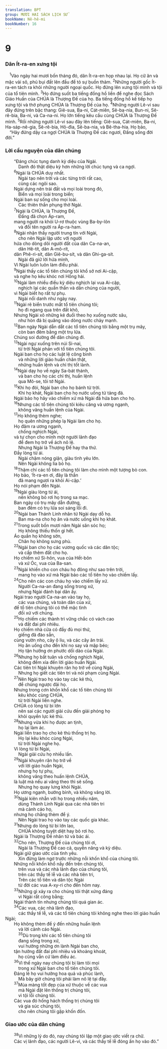 ```yaml
---
translation: BPT
group: MƯƠI HAI SÁCH LỊCH SỬ
bookName: Nê-hê-mi 
bookNumber: 16
---
```


<div class="title"><h1>9</h1><h3>Dân Ít-ra-en xưng tội</h3></div>
<span class="verse ne_9_1"> <sup>1</sup>Vào ngày hai mươi bốn tháng đó, dân Ít-ra-en họp nhau lại. Họ cữ ăn và mặc vải sô, phủ bụi đất lên đầu để tỏ sự buồn thảm.</span>
<span class="verse ne_9_2"><sup>2</sup>Những người gốc Ít-ra-en tách ra khỏi những người ngoại quốc. Họ đứng lên xưng tội mình và tội của tổ tiên mình.</span>
<span class="verse ne_9_3"><sup>3</sup>Họ đứng suốt ba tiếng đồng hồ liền để nghe đọc Sách Giáo Huấn của CHÚA là Thượng Đế của họ. Ba tiếng đồng hồ kế tiếp họ xưng tội và thờ phụng CHÚA là Thượng Đế của họ.</span>
<span class="verse ne_9_4"><sup>4</sup>Những người Lê-vi sau đây đứng trên bậc thang: Giê-sua, Ba-ni, Cát-miên, Sê-ba-nia, Bun-ni, Sê-rê-bia, Ba-ni, và Ca-na-ni. Họ lớn tiếng kêu cầu cùng CHÚA là Thượng Đế mình.</span>
<span class="verse ne_9_5"><sup>5</sup>Rồi những người Lê-vi sau đây lên tiếng: Giê-sua, Cát-miên, Ba-ni, Ha-sáp-nê-gia, Sê-rê-bia, Hô-đia, Sê-ba-nia, và Bê-tha-hia. Họ bảo,<br/> “Hãy đứng dậy ca ngợi CHÚA là Thượng Đế các ngươi, Đấng sống đời đời.”<br/></span>
<div class="title"><h3>Lời cầu nguyện của dân chúng</h3></div>
<span class="verse ne_9_5">  “Đáng chúc tụng danh kỳ diệu của Ngài.<br/>   Danh đó thật diệu kỳ hơn những lời chúc tụng và ca ngợi.<br/></span>
<span class="verse ne_9_6">  <sup>6</sup>Ngài là CHÚA duy nhất.<br/>   Ngài tạo nên trời và các từng trời rất cao,<br/>   cùng các ngôi sao.<br/>  Ngài dựng nên trái đất và mọi loài trong đó,<br/>   Biển và mọi loài trong biển;<br/>  Ngài ban sự sống cho mọi loài.<br/>   Các thiên thần phụng thờ Ngài.<br/></span>
<span class="verse ne_9_7">  <sup>7</sup>Ngài là CHÚA, là Thượng Đế,<br/>   Đấng đã chọn Áp-ram,<br/>  mang người ra khỏi U-rơ thuộc vùng Ba-by-lôn<br/>   và đổi tên người ra Áp-ra-ham.<br/></span>
<span class="verse ne_9_8">  <sup>8</sup>Ngài nhận thấy người trung tín với Ngài,<br/>   cho nên Ngài lập ước với người<br/>  hứa cho dòng dõi người đất của dân Ca-na-an,<br/>   dân Hê-tít, dân A-mô-rít,<br/>  dân Phê-ri-sít, dân Giê-bu-sít, và dân Ghi-ga-sít.<br/>   Ngài đã giữ lời hứa mình,<br/>  Vì Ngài luôn luôn làm điều phải.<br/></span>
<span class="verse ne_9_9">  <sup>9</sup>Ngài thấy các tổ tiên chúng tôi khổ sở nơi Ai-cập,<br/>  và nghe họ kêu khóc nơi Hồng hải.<br/></span>
<span class="verse ne_9_10">  <sup>10</sup>Ngài làm nhiều điều kỳ diệu nghịch lại vua Ai-cập,<br/>   nghịch lại các quần thần và dân chúng của người,<br/>  vì Ngài biết họ rất tự phụ.<br/>   Ngài nổi danh như ngày nay.<br/></span>
<span class="verse ne_9_11">  <sup>11</sup>Ngài rẽ biển trước mắt tổ tiên chúng tôi;<br/>   họ đi ngang qua trên đất khô,<br/>  Nhưng Ngài xô những kẻ đuổi theo họ xuống nước sâu,<br/>   như hòn đá bị quăng vào dòng nước chảy mạnh.<br/></span>
<span class="verse ne_9_12">  <sup>12</sup>Ban ngày Ngài dẫn dắt các tổ tiên chúng tôi bằng một trụ mây,<br/>   còn ban đêm bằng một trụ lửa.<br/>  Chúng soi đường để dân chúng đi.<br/></span>
<span class="verse ne_9_13">  <sup>13</sup>Ngài ngự xuống trên núi Si-nai,<br/>   từ trời Ngài phán với tổ tiên chúng tôi.<br/>  Ngài ban cho họ các luật lệ công bình<br/>   và những lời giáo huấn chân thật,<br/>   những huấn lệnh và chỉ thị tốt lành.<br/></span>
<span class="verse ne_9_14">  <sup>14</sup>Ngài dạy họ về ngày Sa-bát thánh,<br/>   và ban cho họ các chỉ thị, huấn lệnh<br/>   qua Mô-se, tôi tớ Ngài.<br/></span>
<span class="verse ne_9_15">  <sup>15</sup>Khi họ đói, Ngài ban cho họ bánh từ trời.<br/>   Khi họ khát, Ngài ban cho họ nước uống từ tảng đá.<br/>  Ngài bảo họ hãy vào chiếm xứ mà Ngài đã hứa ban cho họ.<br/></span>
<span class="verse ne_9_16">  <sup>16</sup>Nhưng các tổ tiên chúng tôi kiêu căng và ương ngạnh,<br/>   không vâng huấn lệnh của Ngài.<br/></span>
<span class="verse ne_9_17">  <sup>17</sup>Họ không thèm nghe;<br/>   họ quên những phép lạ Ngài làm cho họ.<br/>  Họ đâm ra ương ngạnh,<br/>   chống nghịch Ngài,<br/>  và tự chọn cho mình một người lãnh đạo<br/>   để đem họ trở về ách nô lệ.<br/>   Nhưng Ngài là Thượng Đế hay tha thứ.<br/>  Đầy lòng từ ái.<br/>   Ngài chậm nóng giận, giàu tình yêu lớn.<br/>   Nên Ngài không lìa bỏ họ.<br/></span>
<span class="verse ne_9_18">  <sup>18</sup>Thậm chí các tổ tiên chúng tôi làm cho mình một tượng bò con.<br/>  Họ bảo, ‘Ít-ra-en ơi, đây là thần<br/>   đã mang ngươi ra khỏi Ai-cập.’<br/>  Họ nói phạm đến Ngài.<br/></span>
<span class="verse ne_9_19">  <sup>19</sup>Ngài giàu lòng từ ái,<br/>   nên không bỏ rơi họ trong sa mạc.<br/>  Ban ngày có trụ mây dẫn đường,<br/>   ban đêm có trụ lửa soi sáng lối đi.<br/></span>
<span class="verse ne_9_20">  <sup>20</sup>Ngài ban Thánh Linh nhân từ Ngài dạy dỗ họ.<br/>   Ban ma-na cho họ ăn và nước uống khi họ khát.<br/></span>
<span class="verse ne_9_21">  <sup>21</sup>Trong suốt bốn mươi năm Ngài săn sóc họ;<br/>   Họ không thiếu thốn gì hết.<br/>  Áo quần họ không sờn,<br/>   Chân họ không sưng phù.<br/></span>
<span class="verse ne_9_22">  <sup>22</sup>Ngài ban cho họ các vương quốc và các dân tộc;<br/>   và cấp thêm đất cho họ.<br/>  Họ chiếm xứ Si-hôn, vua của Hết-bôn<br/>   và xứ Óc, vua của Ba-san.<br/></span>
<span class="verse ne_9_23">  <sup>23</sup>Ngài khiến cho con cháu họ đông như sao trên trời,<br/>   mang họ vào xứ mà Ngài bảo các tổ tiên họ vào chiếm lấy.<br/></span>
<span class="verse ne_9_24">  <sup>24</sup>Cho nên các con cháu họ vào chiếm lấy xứ.<br/>   Người Ca-na-an đang sống trong xứ,<br/>   nhưng Ngài đánh bại dân ấy.<br/>  Ngài trao người Ca-na-an vào tay họ,<br/>   các vua chúng, và toàn dân của xứ,<br/>  để tổ tiên chúng tôi có thể mặc tình<br/>   đối xử với chúng.<br/></span>
<span class="verse ne_9_25">  <sup>25</sup>Họ chiếm các thành trì vững chắc có vách cao<br/>   và đất đai phì nhiêu.<br/>  Họ chiếm nhà cửa có đầy đủ mọi thứ,<br/>   giếng đã đào sẵn,<br/>  cùng vườn nho, cây ô liu, và các cây ăn trái.<br/>   Họ ăn uống cho đến khi no say và mập béo;<br/>   Họ tận hưởng ơn phước dồi dào của Ngài.<br/></span>
<span class="verse ne_9_26">  <sup>26</sup>Nhưng họ bất tuân và chống nghịch Ngài,<br/>   không đếm xỉa đến lời giáo huấn Ngài.<br/>  Các tiên tri Ngài khuyên răn họ trở về cùng Ngài,<br/>   Nhưng họ giết các tiên tri và nói phạm cùng Ngài.<br/></span>
<span class="verse ne_9_27">  <sup>27</sup>Nên Ngài trao họ vào tay các kẻ thù,<br/>   để chúng ngược đãi họ.<br/>  Nhưng trong cơn khốn khổ các tổ tiên chúng tôi<br/>   kêu khóc cùng CHÚA,<br/>   từ trời Ngài liền nghe.<br/>  CHÚA có lòng từ bi lớn<br/>   nên sai các người giải cứu đến giải phóng họ<br/>   khỏi quyền lực kẻ thù.<br/></span>
<span class="verse ne_9_28">  <sup>28</sup>Nhưng vừa khi họ được an tịnh,<br/>   họ lại làm ác.<br/>  Ngài liền trao họ cho kẻ thù thống trị họ.<br/>   Họ lại kêu khóc cùng Ngài,<br/>   từ trời Ngài nghe họ.<br/>  Vì lòng từ bi Ngài,<br/>   Ngài giải cứu họ nhiều lần.<br/></span>
<span class="verse ne_9_29">  <sup>29</sup>Ngài khuyên răn họ trở về<br/>   với lời giáo huấn Ngài,<br/>   nhưng họ tự phụ,<br/>   không vâng theo huấn lệnh CHÚA,<br/>  là luật mà nếu ai vâng theo thì sẽ sống.<br/>   Nhưng họ quay lưng khỏi Ngài.<br/>  Họ ương ngạnh, bướng bỉnh, và không vâng lời.<br/></span>
<span class="verse ne_9_30">  <sup>30</sup>Ngài kiên nhẫn với họ trong nhiều năm,<br/>   dùng Thánh Linh Ngài qua các nhà tiên tri<br/>   mà cảnh cáo họ,<br/>  nhưng họ chẳng thèm để ý.<br/>   Nên Ngài trao họ vào tay các quốc gia khác.<br/></span>
<span class="verse ne_9_31">  <sup>31</sup>Nhưng do lòng từ bi lớn lao,<br/>   CHÚA không tuyệt diệt hay bỏ rơi họ.<br/>  Ngài là Thượng Đế nhân từ và bác ái.<br/></span>
<span class="verse ne_9_32">  <sup>32</sup>Cho nên, Thượng Đế của chúng tôi ơi,<br/>   Ngài là Thượng Đế cao cả, quyền năng và kỳ diệu.<br/>  Ngài giữ giao ước của tình yêu.<br/>   Xin đừng làm ngơ trước những nỗi khốn khổ của chúng tôi.<br/>  Những nỗi khốn khổ nầy đến trên chúng tôi,<br/>   trên vua và các nhà lãnh đạo của chúng tôi,<br/>   trên các thầy tế lễ và các nhà tiên tri,<br/>   Trên các tổ tiên và dân tộc Ngài<br/>   từ đời các vua A-xy-ri cho đến hôm nay.<br/></span>
<span class="verse ne_9_33">  <sup>33</sup>Những gì xảy ra cho chúng tôi thật xứng đáng<br/>   vì Ngài rất công bằng;<br/>  Ngài thành tín nhưng chúng tôi quá gian ác.<br/></span>
<span class="verse ne_9_34">  <sup>34</sup>Các vua, các nhà lãnh đạo,<br/>   các thầy tế lễ, và các tổ tiên chúng tôi không nghe theo lời giáo huấn Ngài;<br/>  Họ không thèm để ý đến những huấn lệnh<br/>   và lời cảnh cáo Ngài.<br/></span>
<span class="verse ne_9_35">   <sup>35</sup>Dù trong khi các tổ tiên chúng tôi<br/>   đang sống trong xứ,<br/>   vui hưởng những ơn lành Ngài ban cho,<br/>  tận hưởng đất đai phì nhiêu và khoảng khoát,<br/>   họ cũng vẫn cứ làm điều ác.<br/></span>
<span class="verse ne_9_36">  <sup>36</sup>Vì thế ngày nay chúng tôi bị làm tôi mọi<br/>   trong xứ Ngài ban cho tổ tiên chúng tôi.<br/>  Đáng lẽ họ vui hưởng hoa quả và phúc lành,<br/>   Mà bây giờ chúng tôi phải làm nô lệ tại đây.<br/></span>
<span class="verse ne_9_37">  <sup>37</sup>Mùa màng tốt đẹp của xứ thuộc về các vua<br/>   mà Ngài đặt lên thống trị chúng tôi,<br/>   vì tội lỗi chúng tôi.<br/>  Các vua đó hống hách thống trị chúng tôi<br/>   và gia súc chúng tôi,<br/>   cho nên chúng tôi gặp khốn đốn.<br/></span>
<div class="title"><h3>Giao ước của dân chúng</h3></div>
<span class="verse ne_9_38">  <sup>38</sup>Vì những lý do đó, nay chúng tôi lập một giao ước viết ra chữ.<br/>  Các vị lãnh đạo, các người Lê-vi, và các thầy tế lễ đóng ấn họ vào đó.”<br/></span>
